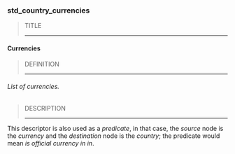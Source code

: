 ### std_country_currencies



> TITLE
> 
> ------

#### Currencies



> DEFINITION
> 
> ------

###### List of currencies.



> DESCRIPTION
> 
> ------

This descriptor is also used as a *predicate*, in that case, the *source* node is the *currency* and the *destination* node is the *country*; the predicate would mean *is official currency in in*.